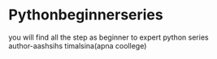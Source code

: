 # Pythonbeginnerseries
you will find all the step as beginner to expert python series<br>
author-aashsihs timalsina(apna coollege)
